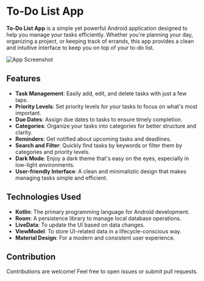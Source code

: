 # To-Do List App

**To-Do List App** is a simple yet powerful Android application designed to help you manage your tasks efficiently. Whether you're planning your day, organizing a project, or keeping track of errands, this app provides a clean and intuitive interface to keep you on top of your to-do list.

![App Screenshot](https://github.com/user-attachments/assets/fa73dca3-d69c-4426-ad22-9fc82c1c4fcb)


## Features

- **Task Management**: Easily add, edit, and delete tasks with just a few taps.
- **Priority Levels**: Set priority levels for your tasks to focus on what's most important.
- **Due Dates**: Assign due dates to tasks to ensure timely completion.
- **Categories**: Organize your tasks into categories for better structure and clarity.
- **Reminders**: Get notified about upcoming tasks and deadlines.
- **Search and Filter**: Quickly find tasks by keywords or filter them by categories and priority levels.
- **Dark Mode**: Enjoy a dark theme that's easy on the eyes, especially in low-light environments.
- **User-friendly Interface**: A clean and minimalistic design that makes managing tasks simple and efficient.

## Technologies Used

- **Kotlin**: The primary programming language for Android development.
- **Room**: A persistence library to manage local database operations.
- **LiveData**: To update the UI based on data changes.
- **ViewModel**: To store UI-related data in a lifecycle-conscious way.
- **Material Design**: For a modern and consistent user experience.

## Contribution
Contributions are welcome! Feel free to open issues or submit pull requests.
